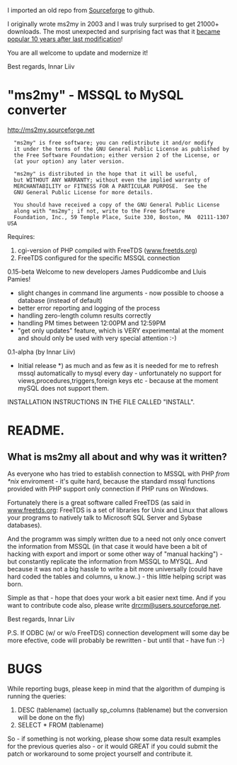 I imported an old repo from [Sourceforge](https://sourceforge.net/projects/ms2my/) to github.

I originally wrote ms2my in 2003 and I was truly surprised to get 21000+ downloads. The most unexpected and surprising fact was that it [became popular 10 years after last modification](https://sourceforge.net/projects/ms2my/files/stats/timeline?dates=2003-02-01+to+2017-09-08)!

You are all welcome to update and modernize it!

Best regards,
Innar Liiv

"ms2my" - MSSQL to MySQL converter
==================================
http://ms2my.sourceforge.net

```
  "ms2my" is free software; you can redistribute it and/or modify
  it under the terms of the GNU General Public License as published by
  the Free Software Foundation; either version 2 of the License, or
  (at your option) any later version.

  "ms2my" is distributed in the hope that it will be useful,
  but WITHOUT ANY WARRANTY; without even the implied warranty of
  MERCHANTABILITY or FITNESS FOR A PARTICULAR PURPOSE.  See the
  GNU General Public License for more details.

  You should have received a copy of the GNU General Public License
  along with "ms2my"; if not, write to the Free Software
  Foundation, Inc., 59 Temple Place, Suite 330, Boston, MA  02111-1307  USA
```

  Requires:
  1) cgi-version of PHP compiled with FreeTDS (www.freetds.org)
  2) FreeTDS configured for the specific MSSQL connection

 
  0.15-beta
  Welcome to new developers James Puddicombe and Lluis Pamies!
  - slight changes in command line arguments - now possible to choose a database (instead of default)
  - better error reporting and logging of the process
  - handling zero-length column results correctly
  - handling PM times between 12:00PM and 12:59PM
  - "get only updates" feature, which is VERY experimental at the
    moment and should only be used with very special attention :-)

  0.1-alpha (by Innar Liiv)
  - Initial release
  *) as much and as few as it is needed for me to refresh mssql
     automatically to mysql every day - unfortunately no support
     for views,procedures,triggers,foreign keys etc - because
     at the moment mySQL does not support them.

INSTALLATION INSTRUCTIONS IN THE FILE CALLED "INSTALL".

README.
=======

What is ms2my all about and why was it written?
-----------------------------------------------

As everyone who has tried to establish connection to MSSQL with PHP _from *nix_ enviroment - it's
quite hard, because the standard mssql functions provided with PHP support only connection if PHP runs on Windows.

Fortunately there is a great software called FreeTDS (as said in www.freetds.org: 
FreeTDS is a set of libraries for Unix and Linux that allows your 
programs to natively talk to Microsoft SQL Server and Sybase databases).

And the programm was simply written due to a need not only once convert the information from MSSQL
(in that case it would have been a bit of hacking with export and import or some other way of "manual hacking") -
but constantly replicate the information from MSSQL to MYSQL. And because it was not a big hassle to write a
bit more universally (could have hard coded the tables and columns, u know..) - this little helping script was
born.

Simple as that - hope that does your work a bit easier next time. And if you want to contribute code also, please
write drcrm@users.sourceforge.net.

Best regards,
Innar Liiv

P.S. If ODBC (w/ or w/o FreeTDS) connection development will some day be more efective, code will probably be
rewritten - but until that - have fun :-)

BUGS
====

While reporting bugs, please keep in mind that the algorithm of dumping is running the queries:
1) DESC (tablename) (actually sp_columns (tablename) but the conversion will be done on the fly)
2) SELECT * FROM (tablename)

So - if something is not working, please show some data result examples for the previous queries also - or
it would GREAT if you could submit the patch or workaround to some project yourself and contribute it.
